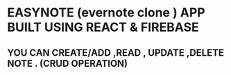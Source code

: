 # EASYNOTE (evernote clone ) APP BUILT USING REACT & FIREBASE 

## YOU CAN CREATE/ADD ,READ , UPDATE ,DELETE NOTE . (CRUD OPERATION)
